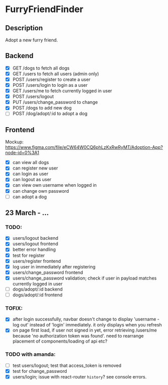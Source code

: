 # FurryFriendFinder

## Description
Adopt a new furry friend.

## Backend
- [x] GET /dogs to fetch all dogs
- [x] GET /users to fetch all users (admin only)
- [x] POST /users/register to create a user
- [x] POST /users/login to login as a user
- [x] GET /users/me to fetch currently logged in user
- [x] POST /users/logout
- [x] PUT /users/change_password to change
- [x] POST /dogs to add new dog
- [ ] POST /dog/adopt/:id to adopt a dog

## Frontend
Mockup: https://www.figma.com/file/eCW64W0CQ6phLzKxRwRyMT/Adoption-App?node-id=0%3A1

- [x] can view all dogs
- [x] can register new user
- [x] can login as user
- [x] can logout as user
- [x] can view own username when logged in
- [x] can change own password
- [ ] can adopt a dog

## 23 March - ...

### TODO:
- [x] users/logout backend
- [x] users/logout frontend
- [x] better error handling
- [x] test for register
- [x] users/register frontend
- [x] log user in immediately after registering
- [x] users/change_password frontend
- [x] users/change_password validation; check if user in payload matches currently logged in user
- [ ] dogs/adopt/:id backend
- [ ] dogs/adopt/:id frontend

### TOFIX:
- [x] after login successfully, navbar doesn't change to display 'username - log out' instead of 'login' immediately. it only displays when you refresh
- [x] on page first load, if user not signed in yet, error retrieving /users/me because 'no authorization token was found'. need to rearrange placement of components/loading of api etc?

### TODO with amanda:
- [ ] test users/logout; test that access_token is removed
- [x] test for change_password
- [x] users/login; issue with react-router `history`? see console errors.
